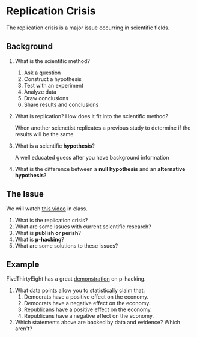 # Replication Crisis

The replication crisis is a major issue occurring in scientific fields.

## Background

1. What is the scientific method?
   1. Ask a question
   2. Construct a hypothesis
   3. Test with an experiment
   4. Analyze data
   5. Draw conclusions
   6. Share results and conclusions
2. What is replication? How does it fit into the scientific method?

   When another scienctist replicates a previous study to determine if the results will be the same

3. What is a scientific **hypothesis**?

   A well educated guess after you have background information

4. What is the difference between a **null hypothesis** and an **alternative hypothesis**?

## The Issue

We will watch [this video](https://www.youtube.com/watch?v=42QuXLucH3Q) in class.

1. What is the replication crisis?
2. What are some issues with current scientific research?
3. What is **publish or perish**?
4. What is **p-hacking**?
5. What are some solutions to these issues?

## Example

FiveThirtyEight has a great [demonstration](https://projects.fivethirtyeight.com/p-hacking/) on p-hacking.

1. What data points allow you to statistically claim that:
   1. Democrats have a positive effect on the economy.
   2. Democrats have a negative effect on the economy.
   3. Republicans have a positive effect on the economy.
   4. Republicans have a negative effect on the economy.
2. Which statements above are backed by data and evidence? Which aren't?
